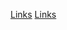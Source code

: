 [Links](https://worgaros.github.io/BlogPostModuleGPR4400)
[Links](https://worgaros.github.io/PostMortemModuleGPA4300)
